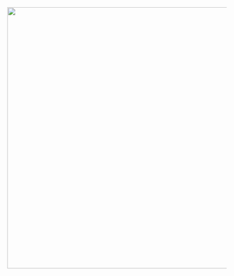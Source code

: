 <div id="header" align="center">
  <img src="https://cdn.dribbble.com/users/1181072/screenshots/3990742/work-boy-simple-01.png" width="600"/>
</div>

<!--
**jackgopack4/jackgopack4** is a ✨ _special_ ✨ repository because its `README.md` (this file) appears on your GitHub profile.

Here are some ideas to get you started:

- 🔭 I’m currently working on ...
- 🌱 I’m currently learning ...
- 👯 I’m looking to collaborate on ...
- 🤔 I’m looking for help with ...
- 💬 Ask me about ...
- 📫 How to reach me: ...
- 😄 Pronouns: ...
- ⚡ Fun fact: ...
-->
